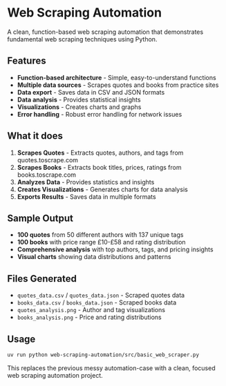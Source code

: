 # Web Scraping Automation

A clean, function-based web scraping automation that demonstrates fundamental web scraping techniques using Python.

## Features

- **Function-based architecture** - Simple, easy-to-understand functions
- **Multiple data sources** - Scrapes quotes and books from practice sites
- **Data export** - Saves data in CSV and JSON formats
- **Data analysis** - Provides statistical insights
- **Visualizations** - Creates charts and graphs
- **Error handling** - Robust error handling for network issues

## What it does

1. **Scrapes Quotes** - Extracts quotes, authors, and tags from quotes.toscrape.com
2. **Scrapes Books** - Extracts book titles, prices, ratings from books.toscrape.com
3. **Analyzes Data** - Provides statistics and insights
4. **Creates Visualizations** - Generates charts for data analysis
5. **Exports Results** - Saves data in multiple formats

## Sample Output

- **100 quotes** from 50 different authors with 137 unique tags
- **100 books** with price range £10-£58 and rating distribution
- **Comprehensive analysis** with top authors, tags, and pricing insights
- **Visual charts** showing data distributions and patterns

## Files Generated

- `quotes_data.csv` / `quotes_data.json` - Scraped quotes data
- `books_data.csv` / `books_data.json` - Scraped books data
- `quotes_analysis.png` - Author and tag visualizations
- `books_analysis.png` - Price and rating distributions

## Usage

```bash
uv run python web-scraping-automation/src/basic_web_scraper.py
```

This replaces the previous messy automation-case with a clean, focused web scraping automation project.